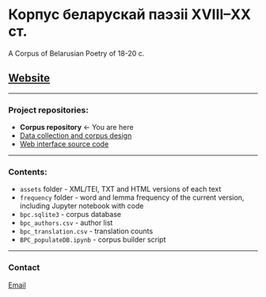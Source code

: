 # Корпус беларускай паэзіі XVIII–XX ст.
A Corpus of Belarusian Poetry of 18-20 c.

## [Website](https://bpc.knem.cc)

-----

### Project repositories:
- __Corpus repository__ <- You are here
- [Data collection and corpus design](https://github.com/k-nem/bpcorpus-collect)
- [Web interface source code](https://github.com/k-nem/bpcorpus-app)

-----

### Contents:
- `assets` folder - XML/TEI, TXT and HTML versions of each text
- `frequency` folder - word and lemma frequency of the current version, including Jupyter notebook with code
- `bpc.sqlite3` - corpus database
- `bpc_authors.csv` - author list
- `bpc_translation.csv` - translation counts
- `BPC_populateDB.ipynb` - corpus builder script

-----

### Contact
[Email](mailto:katy.nemkovich@gmail.com)
